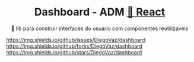 <h1 align="center">
    Dashboard - ADM
    <a href="https://pt-br.reactjs.org/">🔗 React</a>
</h1>
<p align="center">🚀 lib para construir interfaces do usuário com componentes reutilizáveis</p>

https://img.shields.io/github/issues/DiegoVaz/dashboard
https://img.shields.io/github/forks/DiegoVaz/dashboard
https://img.shields.io/github/stars/DiegoVaz/dashboard
